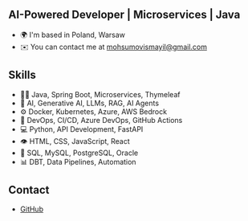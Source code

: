 ## AI-Powered Developer | Microservices | Java

* 🌍  I'm based in Poland, Warsaw
* ✉️  You can contact me at [mohsumovismayil@gmail.com](mailto:mohsumovismayil@gmail.com)

## Skills
- 👨‍💻 Java, Spring Boot, Microservices, Thymeleaf
- 🧠 AI, Generative AI, LLMs, RAG, AI Agents
- ⚙️ Docker, Kubernetes, Azure, AWS Bedrock
- 🔧 DevOps, CI/CD, Azure DevOps, GitHub Actions
- 💻 Python, API Development, FastAPI
- 👁️ HTML, CSS, JavaScript, React
- 💽 SQL, MySQL, PostgreSQL, Oracle
- 📊 DBT, Data Pipelines, Automation

## Contact
- [GitHub](https://github.com/IsmayilMohsumov)
